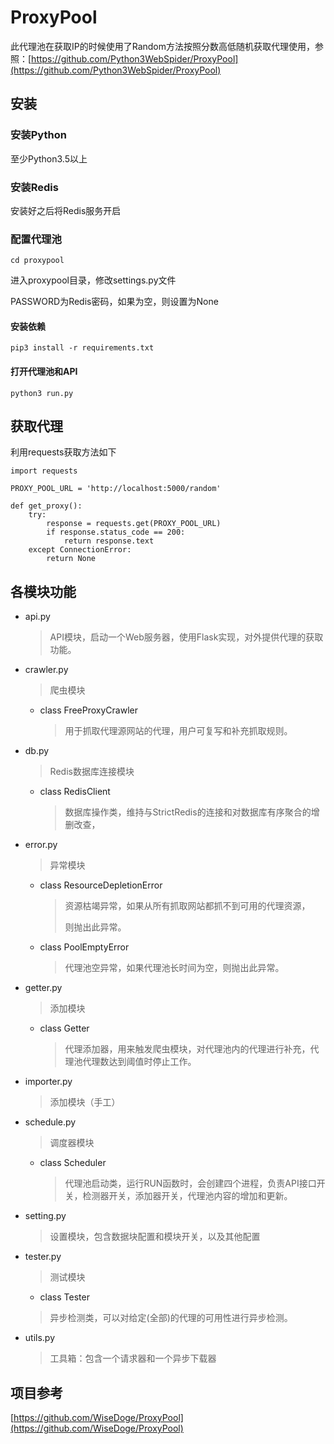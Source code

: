 # ProxyPool

此代理池在获取IP的时候使用了Random方法按照分数高低随机获取代理使用，参照：[https://github.com/Python3WebSpider/ProxyPool](https://github.com/Python3WebSpider/ProxyPool)

## 安装

### 安装Python

至少Python3.5以上

### 安装Redis

安装好之后将Redis服务开启

### 配置代理池

```
cd proxypool
```

进入proxypool目录，修改settings.py文件

PASSWORD为Redis密码，如果为空，则设置为None

#### 安装依赖

```
pip3 install -r requirements.txt
```

#### 打开代理池和API

```
python3 run.py
```

## 获取代理


利用requests获取方法如下

```
import requests

PROXY_POOL_URL = 'http://localhost:5000/random'

def get_proxy():
    try:
        response = requests.get(PROXY_POOL_URL)
        if response.status_code == 200:
            return response.text
    except ConnectionError:
        return None
```

## 各模块功能

* api.py

  > API模块，启动一个Web服务器，使用Flask实现，对外提供代理的获取功能。


* crawler.py

  > 爬虫模块
  * class FreeProxyCrawler
    > 用于抓取代理源网站的代理，用户可复写和补充抓取规则。
  
  
* db.py

  > Redis数据库连接模块

  * class RedisClient

    > 数据库操作类，维持与StrictRedis的连接和对数据库有序聚合的增删改查，


* error.py

  > 异常模块

  * class ResourceDepletionError

    > 资源枯竭异常，如果从所有抓取网站都抓不到可用的代理资源，
    >
    > 则抛出此异常。

  * class PoolEmptyError

    > 代理池空异常，如果代理池长时间为空，则抛出此异常。


* getter.py

  > 添加模块

  * class Getter

    > 代理添加器，用来触发爬虫模块，对代理池内的代理进行补充，代理池代理数达到阈值时停止工作。
    

* importer.py

  > 添加模块（手工）
  
  
* schedule.py

  > 调度器模块

  * class Scheduler

    > 代理池启动类，运行RUN函数时，会创建四个进程，负责API接口开关，检测器开关，添加器开关，代理池内容的增加和更新。

* setting.py

  > 设置模块，包含数据块配置和模块开关，以及其他配置
  

* tester.py

  > 测试模块
   * class Tester

    > 异步检测类，可以对给定(全部)的代理的可用性进行异步检测。
  

* utils.py

  > 工具箱：包含一个请求器和一个异步下载器

## 项目参考

[https://github.com/WiseDoge/ProxyPool](https://github.com/WiseDoge/ProxyPool)
